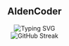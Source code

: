 <div align="center">
  <h2>AldenCoder</h2>

  <a>
    <img src="https://readme-typing-svg.demolab.com?font=Fira+Code&pause=1000&color=F7F7F7&width=535&lines=Full-Stack+Web+App+%26+Blockchain+Developer;Focused+on+automation%2C+AI%2C+and+optimization;Exploring+AI-driven+automation+and+databases;Always+learning%2C+building%2C+and+collaborating" alt="Typing SVG" />
  </a>

  <br />

  <a> 
    <img src="https://streak-stats.demolab.com?user=AldenCoder&theme=highcontrast&border_radius=5&card_width=535" alt="GitHub Streak" />
  </a>
  
  <br />
</div>
